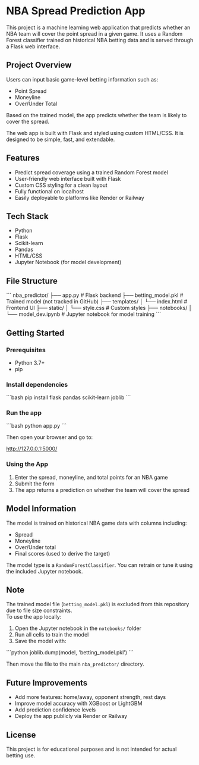 # NBA Spread Prediction App

This project is a machine learning web application that predicts whether an NBA team will cover the point spread in a given game. It uses a Random Forest classifier trained on historical NBA betting data and is served through a Flask web interface.

## Project Overview

Users can input basic game-level betting information such as:

- Point Spread
- Moneyline
- Over/Under Total

Based on the trained model, the app predicts whether the team is likely to cover the spread.

The web app is built with Flask and styled using custom HTML/CSS. It is designed to be simple, fast, and extendable.

## Features

- Predict spread coverage using a trained Random Forest model
- User-friendly web interface built with Flask
- Custom CSS styling for a clean layout
- Fully functional on localhost
- Easily deployable to platforms like Render or Railway

## Tech Stack

- Python
- Flask
- Scikit-learn
- Pandas
- HTML/CSS
- Jupyter Notebook (for model development)

## File Structure

\```
nba_predictor/
├── app.py                  # Flask backend
├── betting_model.pkl       # Trained model (not tracked in GitHub)
├── templates/
│   └── index.html          # Frontend UI
├── static/
│   └── style.css           # Custom styles
├── notebooks/
│   └── model_dev.ipynb     # Jupyter notebook for model training
\```

## Getting Started

### Prerequisites

- Python 3.7+
- pip

### Install dependencies

\```bash
pip install flask pandas scikit-learn joblib
\```

### Run the app

\```bash
python app.py
\```

Then open your browser and go to:

http://127.0.0.1:5000/


### Using the App

1. Enter the spread, moneyline, and total points for an NBA game
2. Submit the form
3. The app returns a prediction on whether the team will cover the spread

## Model Information

The model is trained on historical NBA game data with columns including:

- Spread
- Moneyline
- Over/Under total
- Final scores (used to derive the target)

The model type is a `RandomForestClassifier`. You can retrain or tune it using the included Jupyter notebook.

## Note

The trained model file (`betting_model.pkl`) is excluded from this repository due to file size constraints.  
To use the app locally:

1. Open the Jupyter notebook in the `notebooks/` folder  
2. Run all cells to train the model  
3. Save the model with:

\```python
joblib.dump(model, 'betting_model.pkl')
\```

Then move the file to the main `nba_predictor/` directory.

## Future Improvements

- Add more features: home/away, opponent strength, rest days
- Improve model accuracy with XGBoost or LightGBM
- Add prediction confidence levels
- Deploy the app publicly via Render or Railway

## License

This project is for educational purposes and is not intended for actual betting use.
